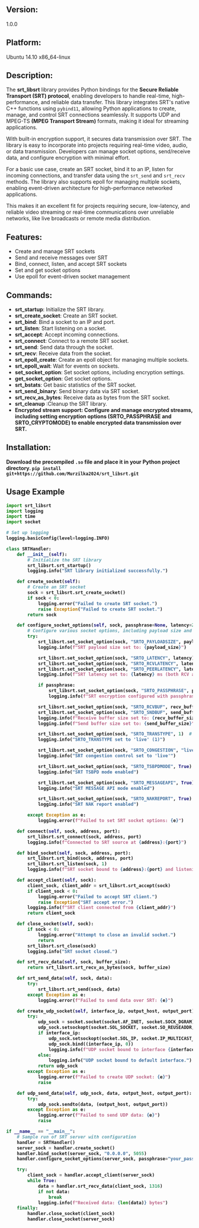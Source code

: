<h2>Version:</h2>
<p>1.0.0</p>

<h2>Platform:</h2>
<p>Ubuntu 14.10 x86_64-linux </p>

<h2>Description:</h2>
<p>
The <strong>srt_libsrt</strong> library provides Python bindings for the <strong>Secure Reliable Transport (SRT) protocol</strong>, enabling developers to handle real-time, high-performance, and reliable data transfer. This library integrates SRT's native C++ functions using <code>pybind11</code>, allowing Python applications to create, manage, and control SRT connections seamlessly. It supports UDP and MPEG-TS <strong>(MPEG Transport Stream)</strong> formats, making it ideal for streaming applications.

With built-in encryption support, it secures data transmission over SRT. The library is easy to incorporate into projects requiring real-time video, audio, or data transmission. Developers can manage socket options, send/receive data, and configure encryption with minimal effort.

For a basic use case, create an SRT socket, bind it to an IP, listen for incoming connections, and transfer data using the <code>srt_send</code> and <code>srt_recv</code> methods. The library also supports epoll for managing multiple sockets, enabling event-driven architecture for high-performance networked applications.

This makes it an excellent fit for projects requiring secure, low-latency, and reliable video streaming or real-time communications over unreliable networks, like live broadcasts or remote media distribution.
</p>

<h2>Features:</h2>
<ul>
    <li>Create and manage SRT sockets</li>
    <li>Send and receive messages over SRT</li>
    <li>Bind, connect, listen, and accept SRT sockets</li>
    <li>Set and get socket options</li>
    <li>Use epoll for event-driven socket management</li>
</ul>

<h2>Commands:</h2>
<ul>
    <li><strong>srt_startup</strong>: Initialize the SRT library.</li>
    <li><strong>srt_create_socket</strong>: Create an SRT socket.</li>
    <li><strong>srt_bind</strong>: Bind a socket to an IP and port.</li>
    <li><strong>srt_listen</strong>: Start listening on a socket.</li>
    <li><strong>srt_accept</strong>: Accept incoming connections.</li>
    <li><strong>srt_connect</strong>: Connect to a remote SRT socket.</li>
    <li><strong>srt_send</strong>: Send data through the socket.</li>
    <li><strong>srt_recv</strong>: Receive data from the socket.</li>
    <li><strong>srt_epoll_create</strong>: Create an epoll object for managing multiple sockets.</li>
    <li><strong>srt_epoll_wait</strong>: Wait for events on sockets.</li>
    <li><strong>set_socket_option</strong>: Set socket options, including encryption settings.</li>
    <li><strong>get_socket_option</strong>: Get socket options.</li>
    <li><strong>srt_bstats</strong>: Get basic statistics of the SRT socket.</li>
    <li><strong>srt_send_binary</strong>: Send binary data via SRT socket.</li>
    <li><strong>srt_recv_as_bytes</strong>: Receive data as bytes from the SRT socket.</li>
    <li><strong>srt_cleanup</strong> :Cleanup the SRT library.</li>
    <li><strong>Encrypted stream support: Configure and manage encrypted streams, including setting encryption options (SRTO_PASSPHRASE and SRTO_CRYPTOMODE) to enable encrypted data transmission over SRT.</li>
</ul>

<h2>Installation:</h2>
<p>
    Download the precompiled <code>.so</code> file and place it in your Python project directory. 
    <code>pip install git+https://github.com/Murzilka2024/srt_libsrt.git</code>
</p>

## Usage Example

```python
import srt_libsrt
import logging
import time
import socket

# Set up logging
logging.basicConfig(level=logging.INFO)

class SRTHandler:
    def __init__(self):
        # Initialize the SRT library
        srt_libsrt.srt_startup()
        logging.info("SRT library initialized successfully.")

    def create_socket(self):
        # Create an SRT socket
        sock = srt_libsrt.srt_create_socket()
        if sock < 0:
            logging.error("Failed to create SRT socket.")
            raise Exception("Failed to create SRT socket.")
        return sock

    def configure_socket_options(self, sock, passphrase=None, latency=2000, payload_size=1456, recv_buffer_size=104857600, send_buffer_size=104857600):
        # Configure various socket options, including payload size and latency
        try:
            srt_libsrt.set_socket_option(sock, "SRTO_PAYLOADSIZE", payload_size)
            logging.info(f"SRT payload size set to: {payload_size}")

            srt_libsrt.set_socket_option(sock, "SRTO_LATENCY", latency)
            srt_libsrt.set_socket_option(sock, "SRTO_RCVLATENCY", latency)
            srt_libsrt.set_socket_option(sock, "SRTO_PEERLATENCY", latency)
            logging.info(f"SRT latency set to: {latency} ms (both RCV and PEER)")

            if passphrase:
                srt_libsrt.set_socket_option(sock, "SRTO_PASSPHRASE", passphrase)
                logging.info(f"SRT encryption configured with passphrase.")

            srt_libsrt.set_socket_option(sock, "SRTO_RCVBUF", recv_buffer_size)
            srt_libsrt.set_socket_option(sock, "SRTO_SNDBUF", send_buffer_size)
            logging.info(f"Receive buffer size set to: {recv_buffer_size}")
            logging.info(f"Send buffer size set to: {send_buffer_size}")

            srt_libsrt.set_socket_option(sock, "SRTO_TRANSTYPE", 1)  # Live mode
            logging.info("SRTO_TRANSTYPE set to 'live' (1)")

            srt_libsrt.set_socket_option(sock, "SRTO_CONGESTION", "live")
            logging.info("SRT congestion control set to 'live'")

            srt_libsrt.set_socket_option(sock, "SRTO_TSBPDMODE", True)
            logging.info("SRT TSBPD mode enabled")

            srt_libsrt.set_socket_option(sock, "SRTO_MESSAGEAPI", True)
            logging.info("SRT MESSAGE API mode enabled")

            srt_libsrt.set_socket_option(sock, "SRTO_NAKREPORT", True)
            logging.info("SRT NAK report enabled")

        except Exception as e:
            logging.error(f"Failed to set SRT socket options: {e}")

    def connect(self, sock, address, port):
        srt_libsrt.srt_connect(sock, address, port)
        logging.info(f"Connected to SRT source at {address}:{port}")

    def bind_socket(self, sock, address, port):
        srt_libsrt.srt_bind(sock, address, port)
        srt_libsrt.srt_listen(sock, 1)
        logging.info(f"SRT socket bound to {address}:{port} and listening.")

    def accept_client(self, sock):
        client_sock, client_addr = srt_libsrt.srt_accept(sock)
        if client_sock < 0:
            logging.error("Failed to accept SRT client.")
            raise Exception("SRT accept error.")
        logging.info(f"SRT client connected from {client_addr}")
        return client_sock

    def close_socket(self, sock):
        if sock < 0:
            logging.error("Attempt to close an invalid socket.")
            return
        srt_libsrt.srt_close(sock)
        logging.info("SRT socket closed.")

    def srt_recv_data(self, sock, buffer_size):
        return srt_libsrt.srt_recv_as_bytes(sock, buffer_size)

    def srt_send_data(self, sock, data):
        try:
            srt_libsrt.srt_send(sock, data)
        except Exception as e:
            logging.error(f"Failed to send data over SRT: {e}")

    def create_udp_socket(self, interface_ip, output_host, output_port):
        try:
            udp_sock = socket.socket(socket.AF_INET, socket.SOCK_DGRAM)
            udp_sock.setsockopt(socket.SOL_SOCKET, socket.SO_REUSEADDR, 1)
            if interface_ip:
                udp_sock.setsockopt(socket.SOL_IP, socket.IP_MULTICAST_IF, socket.inet_aton(interface_ip))
                udp_sock.bind((interface_ip, 0))
                logging.info(f"UDP socket bound to interface {interface_ip}")
            else:
                logging.info("UDP socket bound to default interface.")
            return udp_sock
        except Exception as e:
            logging.error(f"Failed to create UDP socket: {e}")
            raise

    def udp_send_data(self, udp_sock, data, output_host, output_port):
        try:
            udp_sock.sendto(data, (output_host, output_port))
        except Exception as e:
            logging.error(f"Failed to send UDP data: {e}")
            raise

if __name__ == "__main__":
    # Sample run of SRT server with configuration
    handler = SRTHandler()
    server_sock = handler.create_socket()
    handler.bind_socket(server_sock, "0.0.0.0", 5055)
    handler.configure_socket_options(server_sock, passphrase="your_passphrase")

    try:
        client_sock = handler.accept_client(server_sock)
        while True:
            data = handler.srt_recv_data(client_sock, 1316)
            if not data:
                break
            logging.info(f"Received data: {len(data)} bytes")
    finally:
        handler.close_socket(client_sock)
        handler.close_socket(server_sock)
